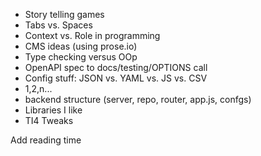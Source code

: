 - Story telling games
- Tabs vs. Spaces
- Context vs. Role in programming
- CMS ideas (using prose.io)
- Type checking versus OOp
- OpenAPI spec to docs/testing/OPTIONS call
- Config stuff: JSON vs. YAML vs. JS vs. CSV
- 1,2,n...
- backend structure (server, repo, router, app.js, confgs)
- Libraries I like
- TI4 Tweaks

Add reading time
